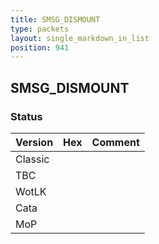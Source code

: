 ```yaml
---
title: SMSG_DISMOUNT
type: packets
layout: single_markdown_in_list
position: 941
---
```


## SMSG_DISMOUNT

### Status

Version | Hex | Comment
---------- | ---------- | ---------- 
Classic |  |  
TBC |  |  
WotLK |  |  
Cata |  |  
MoP |  |  